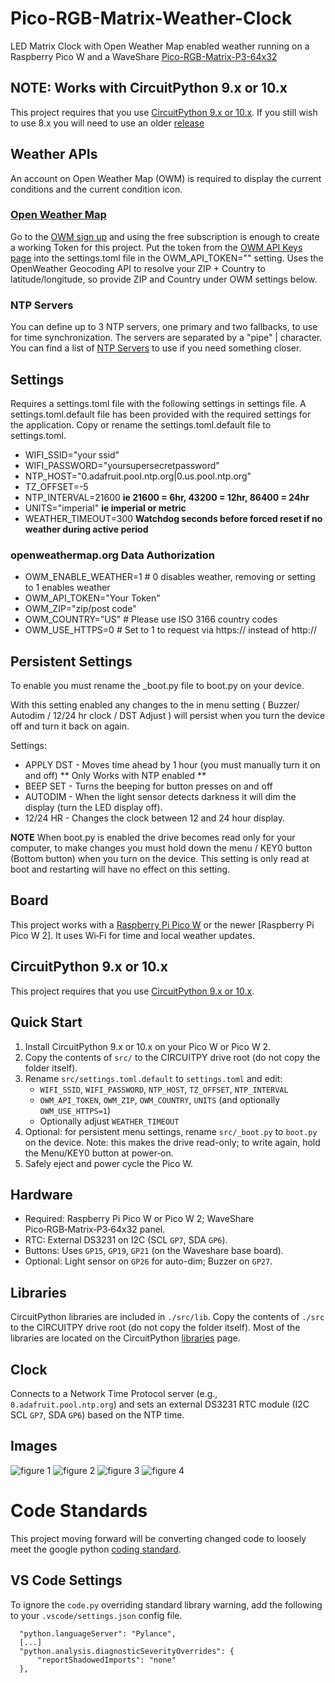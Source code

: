 # Pico-RGB-Matrix-Weather-Clock
LED Matrix Clock with Open Weather Map enabled weather running on a Raspberry Pico W and a WaveShare [Pico-RGB-Matrix-P3-64x32](https://www.waveshare.com/wiki/Pico-RGB-Matrix-P3-64x32)

## NOTE: Works with CircuitPython 9.x or 10.x
This project requires that you use [CircuitPython 9.x or 10.x](https://circuitpython.org/board/raspberry_pi_pico_w/). 
If you still wish to use 8.x you will need to use an older [release](https://github.com/jake1164/Pico-RGB-Matrix-Weather-Clock/releases/tag/v0.54.0)

## Weather APIs
An account on Open Weather Map (OWM) is required to display the current conditions and the current condition icon. 

### [Open Weather Map](https://openweathermap.org)
Go to the [OWM sign up](https://openweathermap.org/appid) and using the free subscription is enough to create a working Token for this project.
Put the token from the [OWM API Keys page](https://home.openweathermap.org/api_keys) into the settings.toml file in the OWM_API_TOKEN="" setting.
Uses the OpenWeather Geocoding API to resolve your ZIP + Country to latitude/longitude, so provide ZIP and Country under OWM settings below.

### NTP Servers 
You can define up to 3 NTP servers, one primary and two fallbacks, to use for time synchronization. The servers are separated by a "pipe" | character. You can find a list of [NTP Servers](https://timetoolsltd.com/information/public-ntp-server/) to use if you need something closer. 

## Settings
Requires a settings.toml file with the following settings in settings file.
A settings.toml.default file has been provided with the required settings for the application. Copy or rename the settings.toml.default file to settings.toml.

* WIFI_SSID="your ssid"
* WIFI_PASSWORD="yoursupersecretpassword"
* NTP_HOST="0.adafruit.pool.ntp.org|0.us.pool.ntp.org"
* TZ_OFFSET=-5 
* NTP_INTERVAL=21600 **ie 21600 = 6hr, 43200 = 12hr, 86400 = 24hr**
* UNITS="imperial" **ie imperial or metric**
* WEATHER_TIMEOUT=300 **Watchdog seconds before forced reset if no weather during active period**

### openweathermap.org Data Authorization
* OWM_ENABLE_WEATHER=1 # 0 disables weather, removing or setting to 1 enables weather
* OWM_API_TOKEN="Your Token"
* OWM_ZIP="zip/post code"
* OWM_COUNTRY="US" # Please use ISO 3166 country codes
* OWM_USE_HTTPS=0 # Set to 1 to request via https:// instead of http://

## Persistent Settings
To enable you must rename the _boot.py file to boot.py on your device.  

With this setting enabled any changes to the in menu setting ( Buzzer/ Autodim / 12/24 hr clock / DST Adjust ) will persist when you turn the device off and turn it back on again. 

Settings:
* APPLY DST - Moves time ahead by 1 hour (you must manually turn it on and off) ** Only Works with NTP enabled **
* BEEP SET - Turns the beeping for button presses on and off 
* AUTODIM - When the light sensor detects darkness it will dim the display (turn the LED display off). 
* 12/24 HR - Changes the clock between 12 and 24 hour display.

**NOTE** When boot.py is enabled the drive becomes read only for your computer, to make changes you must hold down the menu / KEY0 button (Bottom button) when you turn on the device. This setting is only read at boot and restarting will have no effect on this setting. 

## Board
This project works with a [Raspberry Pi Pico W](https://www.raspberrypi.com/products/raspberry-pi-pico/) or the newer [Raspberry Pi Pico W 2]. It uses Wi‑Fi for time and local weather updates.

## CircuitPython 9.x or 10.x
This project requires that you use [CircuitPython 9.x or 10.x](https://circuitpython.org/board/raspberry_pi_pico_w/). 

## Quick Start
1. Install CircuitPython 9.x or 10.x on your Pico W or Pico W 2.
2. Copy the contents of `src/` to the CIRCUITPY drive root (do not copy the folder itself).
3. Rename `src/settings.toml.default` to `settings.toml` and edit:
   - `WIFI_SSID`, `WIFI_PASSWORD`, `NTP_HOST`, `TZ_OFFSET`, `NTP_INTERVAL`
   - `OWM_API_TOKEN`, `OWM_ZIP`, `OWM_COUNTRY`, `UNITS` (and optionally `OWM_USE_HTTPS=1`)
   - Optionally adjust `WEATHER_TIMEOUT`
4. Optional: for persistent menu settings, rename `src/_boot.py` to `boot.py` on the device. Note: this makes the drive read-only; to write again, hold the Menu/KEY0 button at power‑on.
5. Safely eject and power cycle the Pico W.

## Hardware
- Required: Raspberry Pi Pico W or Pico W 2; WaveShare Pico‑RGB‑Matrix‑P3‑64x32 panel.
- RTC: External DS3231 on I2C (SCL `GP7`, SDA `GP6`).
- Buttons: Uses `GP15`, `GP19`, `GP21` (on the Waveshare base board).
- Optional: Light sensor on `GP26` for auto-dim; Buzzer on `GP27`.

## Libraries
CircuitPython libraries are included in `./src/lib`. Copy the contents of `./src` to the CIRCUITPY drive root (do not copy the folder itself). Most of the libraries are located on the CircuitPython [libraries](https://circuitpython.org/libraries) page.

## Clock
Connects to a Network Time Protocol server (e.g., `0.adafruit.pool.ntp.org`) and sets an external DS3231 RTC module (I2C SCL `GP7`, SDA `GP6`) based on the NTP time.

## Images
![figure 1](/images/img1.jpg)
![figure 2](/images/img2.jpg)
![figure 3](/images/img3.jpg)
![figure 4](/images/img4.jpg)

# Code Standards
This project moving forward will be converting changed code to loosely meet the
google python [coding standard](https://google.github.io/styleguide/pyguide.html#316-naming). 

## VS Code Settings
To ignore the `code.py` overriding standard library warning, add the following
to your `.vscode/settings.json` config file.
```
  "python.languageServer": "Pylance",
  [...]
  "python.analysis.diagnosticSeverityOverrides": {
      "reportShadowedImports": "none"
  },
```
